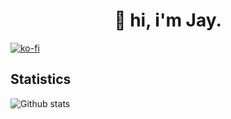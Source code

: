 <h1 align="center">👋 hi, i'm Jay.</h1>

[![ko-fi](https://ko-fi.com/img/githubbutton_sm.svg)](https://ko-fi.com/N4N1QZ9Y4)

## Statistics
![Github stats](https://github-readme-stats.vercel.app/api?username=cascxdee&theme=shadow_red&count_private=true&hide_border=true&line_height=20)
